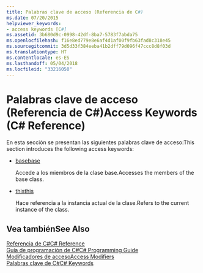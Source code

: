 ```yaml
---
title: Palabras clave de acceso (Referencia de C#)
ms.date: 07/20/2015
helpviewer_keywords:
- access keywords [C#]
ms.assetid: 3b680d9c-0998-42df-8ba7-5783f7abda75
ms.openlocfilehash: f16e8ed779e8e6af4d1af00f9fb63fad8c318e45
ms.sourcegitcommit: 3d5d33f384eeba41b2dff79d096f47ccc8d8f03d
ms.translationtype: HT
ms.contentlocale: es-ES
ms.lasthandoff: 05/04/2018
ms.locfileid: "33216050"
---
```

# <a name="access-keywords-c-reference"></a><span data-ttu-id="07364-102">Palabras clave de acceso (Referencia de C#)</span><span class="sxs-lookup"><span data-stu-id="07364-102">Access Keywords (C# Reference)</span></span>
<span data-ttu-id="07364-103">En esta sección se presentan las siguientes palabras clave de acceso:</span><span class="sxs-lookup"><span data-stu-id="07364-103">This section introduces the following access keywords:</span></span>  
  
-   [<span data-ttu-id="07364-104">base</span><span class="sxs-lookup"><span data-stu-id="07364-104">base</span></span>](../../../csharp/language-reference/keywords/base.md)  
  
     <span data-ttu-id="07364-105">Accede a los miembros de la clase base.</span><span class="sxs-lookup"><span data-stu-id="07364-105">Accesses the members of the base class.</span></span>  
  
-   [<span data-ttu-id="07364-106">this</span><span class="sxs-lookup"><span data-stu-id="07364-106">this</span></span>](../../../csharp/language-reference/keywords/this.md)  
  
     <span data-ttu-id="07364-107">Hace referencia a la instancia actual de la clase.</span><span class="sxs-lookup"><span data-stu-id="07364-107">Refers to the current instance of the class.</span></span>  
  
## <a name="see-also"></a><span data-ttu-id="07364-108">Vea también</span><span class="sxs-lookup"><span data-stu-id="07364-108">See Also</span></span>  
 [<span data-ttu-id="07364-109">Referencia de C#</span><span class="sxs-lookup"><span data-stu-id="07364-109">C# Reference</span></span>](../../../csharp/language-reference/index.md)  
 [<span data-ttu-id="07364-110">Guía de programación de C#</span><span class="sxs-lookup"><span data-stu-id="07364-110">C# Programming Guide</span></span>](../../../csharp/programming-guide/index.md)  
 [<span data-ttu-id="07364-111">Modificadores de acceso</span><span class="sxs-lookup"><span data-stu-id="07364-111">Access Modifiers</span></span>](../../../csharp/language-reference/keywords/access-modifiers.md)  
 [<span data-ttu-id="07364-112">Palabras clave de C#</span><span class="sxs-lookup"><span data-stu-id="07364-112">C# Keywords</span></span>](../../../csharp/language-reference/keywords/index.md)
